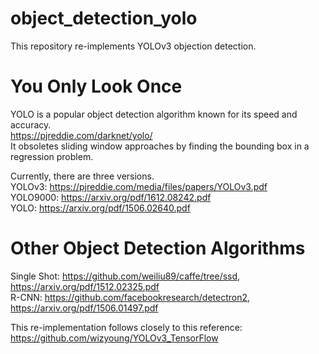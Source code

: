 # object_detection_yolo
This repository re-implements YOLOv3 objection detection.

# You Only Look Once
YOLO is a popular object detection algorithm known for its speed and accuracy.\
https://pjreddie.com/darknet/yolo/ \
It obsoletes sliding window approaches by finding the bounding box in a regression problem.

Currently, there are three versions. \
YOLOv3: https://pjreddie.com/media/files/papers/YOLOv3.pdf \
YOLO9000: https://arxiv.org/pdf/1612.08242.pdf \
YOLO: https://arxiv.org/pdf/1506.02640.pdf 

# Other Object Detection Algorithms
Single Shot: https://github.com/weiliu89/caffe/tree/ssd, https://arxiv.org/pdf/1512.02325.pdf \
R-CNN: https://github.com/facebookresearch/detectron2, https://arxiv.org/pdf/1506.01497.pdf

This re-implementation follows closely to this reference: https://github.com/wizyoung/YOLOv3_TensorFlow
